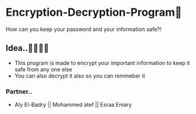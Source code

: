 # Encryption-Decryption-Program🌟
How can you keep your password and your information safe?!
## Idea..👨‍💻👨‍💻
- This program is made to encrypt your important information to keep it safe from any one else
- You can also decrypt it also so you can remmeber it
### Partner..
- Aly El-Badry  || Mohammed atef || Esraa Emary
